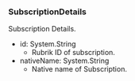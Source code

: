 ### SubscriptionDetails
Subscription Details.

- id: System.String
  - Rubrik ID of subscription.
- nativeName: System.String
  - Native name of Subscription.
